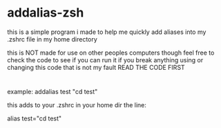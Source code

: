 # addalias-zsh
this is a simple program i made to help me quickly add aliases into my .zshrc file in my home directory

this is NOT made for use on other peoples computers though feel free to check the code to see if you can run it if you break anything using or changing this code that is not my fault READ THE CODE FIRST

#

example:
addalias test "cd test"

this adds to your .zshrc in your home dir the line:

alias test="cd test"

